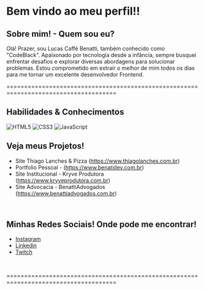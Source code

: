 # Bem vindo ao meu perfil!!

## Sobre mim! - Quem sou eu?
Olá! Prazer, sou Lucas Caffé Benatti, também conhecido como "CodeBlack". Apaixonado por tecnologia desde a infância, sempre busquei enfrentar desafios e explorar diversas abordagens para solucionar problemas. Estou comprometido em extrair o melhor de mim todos os dias para me tornar um excelente desenvolvedor Frontend.

=====================================================================================

## Habilidades & Conhecimentos
![HTML5](https://img.shields.io/badge/html5-%23E34F26.svg?style=for-the-badge&logo=html5&logoColor=white)
![CSS3](https://img.shields.io/badge/css3-%231572B6.svg?style=for-the-badge&logo=css3&logoColor=white)
![JavaScript](https://img.shields.io/badge/javascript-%23323330.svg?style=for-the-badge&logo=javascript&logoColor=%23F7DF1E)
</br>

## Veja meus Projetos!
* Site Thiago Lanches & Pizza (https://www.thiagolanches.com.br)
* Portfolio Pessoal - (https://www.benatidev.com.br)
* Site Institucional - Kryve Produtora (https://www.kryveprodutora.com.br)
* Site Advocacia - BenattiAdvogados (https://www.benattiadvogados.com.br)
</br>

## Minhas Redes Sociais! Onde pode me encontrar!

* [Instagram](https://www.instagram.com/)
* [Linkedin](https://www.linkedin/in/lucasbenatti)
* [Twitch](https://twitch.tv/kelloto)
</br>

=====================================================================================





